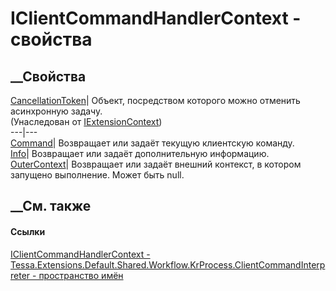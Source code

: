 # IClientCommandHandlerContext - свойства
##  __Свойства
[CancellationToken](P_Tessa_Extensions_IExtensionContext_CancellationToken.htm)|
Объект, посредством которого можно отменить асинхронную задачу.  
(Унаследован от [IExtensionContext](T_Tessa_Extensions_IExtensionContext.htm))  
---|---  
[Command](P_Tessa_Extensions_Default_Shared_Workflow_KrProcess_ClientCommandInterpreter_IClientCommandHandlerContext_Command.htm)|
Возвращает или задаёт текущую клиентскую команду.  
[Info](P_Tessa_Extensions_Default_Shared_Workflow_KrProcess_ClientCommandInterpreter_IClientCommandHandlerContext_Info.htm)|
Возвращает или задаёт дополнительную информацию.  
[OuterContext](P_Tessa_Extensions_Default_Shared_Workflow_KrProcess_ClientCommandInterpreter_IClientCommandHandlerContext_OuterContext.htm)|
Возвращает или задаёт внешний контекст, в котором запущено выполнение. Может
быть null.  
## __См. также
#### Ссылки
[IClientCommandHandlerContext -
](T_Tessa_Extensions_Default_Shared_Workflow_KrProcess_ClientCommandInterpreter_IClientCommandHandlerContext.htm)
[Tessa.Extensions.Default.Shared.Workflow.KrProcess.ClientCommandInterpreter -
пространство
имён](N_Tessa_Extensions_Default_Shared_Workflow_KrProcess_ClientCommandInterpreter.htm)
